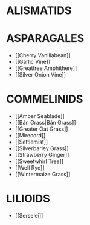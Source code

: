 # ALISMATIDS
# ASPARAGALES
- [[Cherry Vanillabean]]
- [[Garlic Vine]]
- [[Greattree Amphithere]]
- [[Silver Onion Vine]]
# COMMELINIDS
- [[Amber Seablade]]
- [[Bán Grass|Bán Grass]]
- [[Greater Oat Grass]]
- [[Mirecord]]
- [[Settlemist]]
- [[Silverbarley Grass]]
- [[Strawberry Ginger]]
- [[Sweetwhirl Tree]]
- [[Well Rye]]
- [[Wintermaize Grass]]
# LILIOIDS
- [[Serselei]]